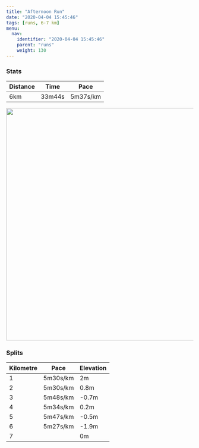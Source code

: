 ```yaml
---
title: "Afternoon Run"
date: "2020-04-04 15:45:46"
tags: [runs, 6-7 km]
menu:
  nav:
    identifier: "2020-04-04 15:45:46"
    parent: "runs"
    weight: 130
---
```


### Stats

| Distance | Time | Pace |
|----------|------|------|
|6km|33m44s|5m37s/km|

<img src='https://maps.googleapis.com/maps/api/staticmap?maptype=terrain&path=enc:mkjeI`dyLU[MGDi@?UI]@c@DOHODEn@Wl@g@TKHIf@q@n@iAd@a@E_@OOG]Qa@Ok@B[FBBDFCFDV\x@pBZrAPVB@JE~@}AFo@CaAMwAQq@WSo@Ye@KWBSTOf@Gn@@|@FPr@tAd@hAZp@JBNMz@}ABg@EaAe@sBYc@SQi@WO?QHIJQb@UpAA\DRpAlCVr@R\HCdAgBFg@?o@SaBUs@o@s@q@[O@UJGHGN_@jB?X~AjD\x@FLHBJMr@sAJOB_@Aq@KcAKg@k@_AQSm@[I?KBUPQ^Mv@KX?\t@`B|@`CRZD?FGT_@Ti@Va@B]GqAQiAO_@S[W]GEi@MIAIBUPIPQ|@I\CVb@dA^r@z@tBFJD@DCn@qATW?[Aw@O}ASg@Wa@UYOIg@SI@]TMXIn@Qb@AN@Nd@hA\j@n@`BTb@B?FELSz@_B?i@KmAIs@M_@s@aAWMc@IYNQVKr@Qn@AXDJf@jANTfAfCFHFEV_@n@wA@YEeAMkAMa@S]e@g@MI_@KOBOFKLGLS`AK\APDTxA~CTt@R\B?FIp@sAT_@@IEgAOsAMc@m@}@KKo@[I@WNIHIPSfAK\?FBXl@tAn@jAZ`AHNHBBAjA{BB_@Ak@KaAQo@IQk@u@c@Y[G[PMNEJKn@Ql@?N@NfBxDZv@FDHCXo@j@aABO@OEmAE_@Qq@_@s@g@i@IEM?MEQ@WPMZGTE`@MZC\DJVd@Pb@d@~@f@xARx@bA|BZ~@v@bBBRBG\[f@Sh@a@n@SREDBHFRZb@pBVfCXhAZtBJ`DG\STIB_@EQ@UFIA_@Oo@BaAMaAU[Mi@Gs@QUB[Ik@CWDQFq@a@IMU_@Uk@_@g@o@kAWu@yAoDG]Um@@ODBANb@b@Xj@ZbABVQ[&key=AIzaSyBPVQ_iynBzLujdhfLzy8Z-5zczbktE55k&size=800x800&scale=2&markers=color:yellow|label:S|53.47015,-2.26385&markers=color:green|label:F|53.47009,-2.2643200000000006' width='625' />

### Splits

| Kilometre | Pace | Elevation |
|------|------|-----------|
|1|5m30s/km|2m|
|2|5m30s/km|0.8m|
|3|5m48s/km|-0.7m|
|4|5m34s/km|0.2m|
|5|5m47s/km|-0.5m|
|6|5m27s/km|-1.9m|
|7||0m|
